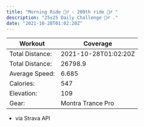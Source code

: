 ```yaml
---
title: "Morning Ride 🚴‍♂️ - 200th ride 🚴‍♂️ "
description: "25x25 Daily Challenge 🚴‍♂️ ."
date: "2021-10-28T01:02:20Z"
---
```


| Workout          | Coverage                |
| --------------- | -------------------- |
| Total Distance: | 2021-10-28T01:02:20Z |
| Total Distance: | 26798.9              |
| Average Speed:  | 6.685                |
| Calories:       | 547                  |
| Elevation:      | 109                  |
| Gear:           | Montra Trance Pro    |

- via Strava API
